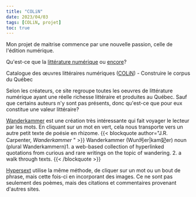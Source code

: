 ```yaml
---
title: "COLiN"
date: 2023/04/03
tags: [COLiN, projet]
toc: true
---
```


Mon projet de maitrise commence par une nouvelle passion, celle de l'édition numérique. 

Qu'est-ce que la [littérature numérique](https://www.weblettres.net/guidetice/complements/p227-250.pdf) ou [encore](https://papyrus.bib.umontreal.ca/xmlui/bitstream/handle/1866/13159/La-litterature-numerique_Vitali-Rosati.pdf)?

Catalogue des œuvres littéraires numériques ([COLiN](https://colin.ex-situ.info/s/colin/page/accueil)) - Construire le corpus du Québec

Selon les créateurs, ce site regroupe toutes les oeuvres de littérature numérique ayant une réelle richesse littéraire et produites au Québec. Sauf que certains auteurs n'y sont pas présents, donc qu'est-ce que pour eux constitue une valeur littéraire? 





[Wanderkammer](http://luckysoap.com/wanderkammer/index.html) est une création très intéressante qui fait voyager le lecteur par les mots. En cliquant sur un mot en vert, cela nous transporte vers un autre petit texte de poésie en rhizome.
{{< blockquote author="J.R. Carpenter, *Wanderkammer* " >}}
 Wanderkammer (Wun圬er|kam妃er)
noun (plural Wanderkammern)1. a web-based collection of hyperlinked quotations from curious and rare writings on the topic of wandering. 2. a walk through texts. 
{{< /blockquote >}}

[Hypersext](https://www.thedigitalreview.com/issue01/araniva-kebe-hypersext/begin.html) utilise la même méthode, de cliquer sur un mot ou un bout de phrase, mais cette fois-ci en incorporant des images. Ce ne sont pas seulement des poèmes, mais des citations et commentaires provenant d'autres sites.